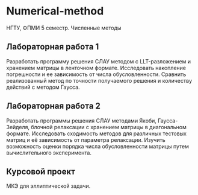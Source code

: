 # Numerical-method
НГТУ, ФПМИ 5 семестр. Численные методы

## Лабораторная работа 1
Разработать программу решения СЛАУ методом с LLT-разложением и хранением матрицы в ленточном формате. Исследовать накопление погрешности и ее зависимость от числа обусловленности. Сравнить реализованный метод по точности получаемого решения и количеству действий с методом Гаусса.

## Лабораторная работа 2
Разработать программы решения СЛАУ методами Якоби, Гаусса-Зейделя, блочной релаксации с хранением матрицы в диагональном формате. Исследовать сходимость методов для различных тестовых матриц и её зависимость от параметра релаксации. Изучить возможность оценки порядка числа обусловленности матрицы путем вычислительного эксперимента.


## Курсовой проект
МКЭ для эллиптической задачи. 
